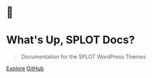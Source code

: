 # 📃

<h1 id="cover-heading">
  What's Up, SPLOT Docs?
</h1>

> Documentation for the SPLOT WordPress Themes

[Explore](home)
[GitHub](https://github.com/cogdog/splotdocs)
